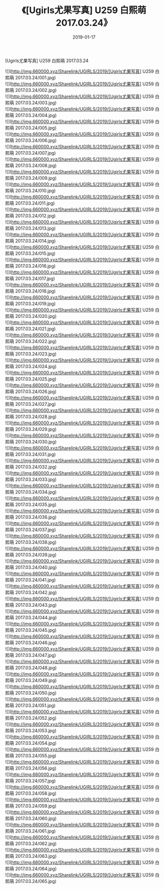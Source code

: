 ﻿---
layout: post
title:  《[Ugirls尤果写真] U259 白熙萌 2017.03.24》
date:   2019-01-17
img: http://img.660000.xyz/Sharelink/UGIRLS/2019/[Ugirls尤果写真] U259 白熙萌 2017.03.24/000.jpg
categories: [美女, 清纯, 唯美]
---

[Ugirls尤果写真] U259 白熙萌 2017.03.24

 ![](http://img.660000.xyz/Sharelink/UGIRLS/2019/[Ugirls尤果写真] U259 白熙萌 2017.03.24/001.jpg) <br>![](http://img.660000.xyz/Sharelink/UGIRLS/2019/[Ugirls尤果写真] U259 白熙萌 2017.03.24/002.jpg) <br>![](http://img.660000.xyz/Sharelink/UGIRLS/2019/[Ugirls尤果写真] U259 白熙萌 2017.03.24/003.jpg) <br>![](http://img.660000.xyz/Sharelink/UGIRLS/2019/[Ugirls尤果写真] U259 白熙萌 2017.03.24/004.jpg) <br>![](http://img.660000.xyz/Sharelink/UGIRLS/2019/[Ugirls尤果写真] U259 白熙萌 2017.03.24/005.jpg) <br>![](http://img.660000.xyz/Sharelink/UGIRLS/2019/[Ugirls尤果写真] U259 白熙萌 2017.03.24/006.jpg) <br>![](http://img.660000.xyz/Sharelink/UGIRLS/2019/[Ugirls尤果写真] U259 白熙萌 2017.03.24/007.jpg) <br>![](http://img.660000.xyz/Sharelink/UGIRLS/2019/[Ugirls尤果写真] U259 白熙萌 2017.03.24/008.jpg) <br>![](http://img.660000.xyz/Sharelink/UGIRLS/2019/[Ugirls尤果写真] U259 白熙萌 2017.03.24/009.jpg) <br>![](http://img.660000.xyz/Sharelink/UGIRLS/2019/[Ugirls尤果写真] U259 白熙萌 2017.03.24/010.jpg) <br>![](http://img.660000.xyz/Sharelink/UGIRLS/2019/[Ugirls尤果写真] U259 白熙萌 2017.03.24/011.jpg) <br>![](http://img.660000.xyz/Sharelink/UGIRLS/2019/[Ugirls尤果写真] U259 白熙萌 2017.03.24/012.jpg) <br>![](http://img.660000.xyz/Sharelink/UGIRLS/2019/[Ugirls尤果写真] U259 白熙萌 2017.03.24/013.jpg) <br>![](http://img.660000.xyz/Sharelink/UGIRLS/2019/[Ugirls尤果写真] U259 白熙萌 2017.03.24/014.jpg) <br>![](http://img.660000.xyz/Sharelink/UGIRLS/2019/[Ugirls尤果写真] U259 白熙萌 2017.03.24/015.jpg) <br>![](http://img.660000.xyz/Sharelink/UGIRLS/2019/[Ugirls尤果写真] U259 白熙萌 2017.03.24/016.jpg) <br>![](http://img.660000.xyz/Sharelink/UGIRLS/2019/[Ugirls尤果写真] U259 白熙萌 2017.03.24/017.jpg) <br>![](http://img.660000.xyz/Sharelink/UGIRLS/2019/[Ugirls尤果写真] U259 白熙萌 2017.03.24/018.jpg) <br>![](http://img.660000.xyz/Sharelink/UGIRLS/2019/[Ugirls尤果写真] U259 白熙萌 2017.03.24/019.jpg) <br>![](http://img.660000.xyz/Sharelink/UGIRLS/2019/[Ugirls尤果写真] U259 白熙萌 2017.03.24/020.jpg) <br>![](http://img.660000.xyz/Sharelink/UGIRLS/2019/[Ugirls尤果写真] U259 白熙萌 2017.03.24/021.jpg) <br>![](http://img.660000.xyz/Sharelink/UGIRLS/2019/[Ugirls尤果写真] U259 白熙萌 2017.03.24/022.jpg) <br>![](http://img.660000.xyz/Sharelink/UGIRLS/2019/[Ugirls尤果写真] U259 白熙萌 2017.03.24/023.jpg) <br>![](http://img.660000.xyz/Sharelink/UGIRLS/2019/[Ugirls尤果写真] U259 白熙萌 2017.03.24/024.jpg) <br>![](http://img.660000.xyz/Sharelink/UGIRLS/2019/[Ugirls尤果写真] U259 白熙萌 2017.03.24/025.jpg) <br>![](http://img.660000.xyz/Sharelink/UGIRLS/2019/[Ugirls尤果写真] U259 白熙萌 2017.03.24/026.jpg) <br>![](http://img.660000.xyz/Sharelink/UGIRLS/2019/[Ugirls尤果写真] U259 白熙萌 2017.03.24/027.jpg) <br>![](http://img.660000.xyz/Sharelink/UGIRLS/2019/[Ugirls尤果写真] U259 白熙萌 2017.03.24/028.jpg) <br>![](http://img.660000.xyz/Sharelink/UGIRLS/2019/[Ugirls尤果写真] U259 白熙萌 2017.03.24/029.jpg) <br>![](http://img.660000.xyz/Sharelink/UGIRLS/2019/[Ugirls尤果写真] U259 白熙萌 2017.03.24/030.jpg) <br>![](http://img.660000.xyz/Sharelink/UGIRLS/2019/[Ugirls尤果写真] U259 白熙萌 2017.03.24/031.jpg) <br>![](http://img.660000.xyz/Sharelink/UGIRLS/2019/[Ugirls尤果写真] U259 白熙萌 2017.03.24/032.jpg) <br>![](http://img.660000.xyz/Sharelink/UGIRLS/2019/[Ugirls尤果写真] U259 白熙萌 2017.03.24/033.jpg) <br>![](http://img.660000.xyz/Sharelink/UGIRLS/2019/[Ugirls尤果写真] U259 白熙萌 2017.03.24/034.jpg) <br>![](http://img.660000.xyz/Sharelink/UGIRLS/2019/[Ugirls尤果写真] U259 白熙萌 2017.03.24/035.jpg) <br>![](http://img.660000.xyz/Sharelink/UGIRLS/2019/[Ugirls尤果写真] U259 白熙萌 2017.03.24/036.jpg) <br>![](http://img.660000.xyz/Sharelink/UGIRLS/2019/[Ugirls尤果写真] U259 白熙萌 2017.03.24/037.jpg) <br>![](http://img.660000.xyz/Sharelink/UGIRLS/2019/[Ugirls尤果写真] U259 白熙萌 2017.03.24/038.jpg) <br>![](http://img.660000.xyz/Sharelink/UGIRLS/2019/[Ugirls尤果写真] U259 白熙萌 2017.03.24/039.jpg) <br>![](http://img.660000.xyz/Sharelink/UGIRLS/2019/[Ugirls尤果写真] U259 白熙萌 2017.03.24/040.jpg) <br>![](http://img.660000.xyz/Sharelink/UGIRLS/2019/[Ugirls尤果写真] U259 白熙萌 2017.03.24/041.jpg) <br>![](http://img.660000.xyz/Sharelink/UGIRLS/2019/[Ugirls尤果写真] U259 白熙萌 2017.03.24/042.jpg) <br>![](http://img.660000.xyz/Sharelink/UGIRLS/2019/[Ugirls尤果写真] U259 白熙萌 2017.03.24/043.jpg) <br>![](http://img.660000.xyz/Sharelink/UGIRLS/2019/[Ugirls尤果写真] U259 白熙萌 2017.03.24/044.jpg) <br>![](http://img.660000.xyz/Sharelink/UGIRLS/2019/[Ugirls尤果写真] U259 白熙萌 2017.03.24/045.jpg) <br>![](http://img.660000.xyz/Sharelink/UGIRLS/2019/[Ugirls尤果写真] U259 白熙萌 2017.03.24/046.jpg) <br>![](http://img.660000.xyz/Sharelink/UGIRLS/2019/[Ugirls尤果写真] U259 白熙萌 2017.03.24/047.jpg) <br>![](http://img.660000.xyz/Sharelink/UGIRLS/2019/[Ugirls尤果写真] U259 白熙萌 2017.03.24/048.jpg) <br>![](http://img.660000.xyz/Sharelink/UGIRLS/2019/[Ugirls尤果写真] U259 白熙萌 2017.03.24/049.jpg) <br>![](http://img.660000.xyz/Sharelink/UGIRLS/2019/[Ugirls尤果写真] U259 白熙萌 2017.03.24/050.jpg) <br>![](http://img.660000.xyz/Sharelink/UGIRLS/2019/[Ugirls尤果写真] U259 白熙萌 2017.03.24/051.jpg) <br>![](http://img.660000.xyz/Sharelink/UGIRLS/2019/[Ugirls尤果写真] U259 白熙萌 2017.03.24/052.jpg) <br>![](http://img.660000.xyz/Sharelink/UGIRLS/2019/[Ugirls尤果写真] U259 白熙萌 2017.03.24/053.jpg) <br>![](http://img.660000.xyz/Sharelink/UGIRLS/2019/[Ugirls尤果写真] U259 白熙萌 2017.03.24/054.jpg) <br>![](http://img.660000.xyz/Sharelink/UGIRLS/2019/[Ugirls尤果写真] U259 白熙萌 2017.03.24/055.jpg) <br>![](http://img.660000.xyz/Sharelink/UGIRLS/2019/[Ugirls尤果写真] U259 白熙萌 2017.03.24/056.jpg) <br>![](http://img.660000.xyz/Sharelink/UGIRLS/2019/[Ugirls尤果写真] U259 白熙萌 2017.03.24/057.jpg) <br>![](http://img.660000.xyz/Sharelink/UGIRLS/2019/[Ugirls尤果写真] U259 白熙萌 2017.03.24/058.jpg) <br>![](http://img.660000.xyz/Sharelink/UGIRLS/2019/[Ugirls尤果写真] U259 白熙萌 2017.03.24/059.jpg) <br>![](http://img.660000.xyz/Sharelink/UGIRLS/2019/[Ugirls尤果写真] U259 白熙萌 2017.03.24/060.jpg) <br>![](http://img.660000.xyz/Sharelink/UGIRLS/2019/[Ugirls尤果写真] U259 白熙萌 2017.03.24/061.jpg) <br>![](http://img.660000.xyz/Sharelink/UGIRLS/2019/[Ugirls尤果写真] U259 白熙萌 2017.03.24/062.jpg) <br>![](http://img.660000.xyz/Sharelink/UGIRLS/2019/[Ugirls尤果写真] U259 白熙萌 2017.03.24/063.jpg) <br>![](http://img.660000.xyz/Sharelink/UGIRLS/2019/[Ugirls尤果写真] U259 白熙萌 2017.03.24/064.jpg) <br>![](http://img.660000.xyz/Sharelink/UGIRLS/2019/[Ugirls尤果写真] U259 白熙萌 2017.03.24/065.jpg) <br>